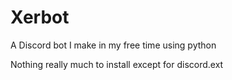 # Xerbot

A Discord bot I make in my free time using python

Nothing really much to install except for discord.ext